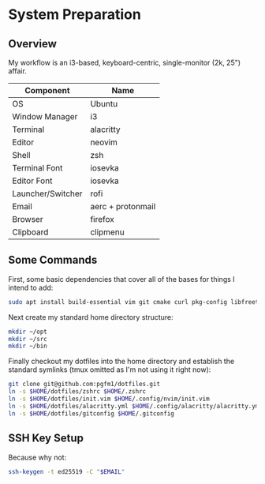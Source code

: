 System Preparation
==================

## Overview

My workflow is an i3-based, keyboard-centric, single-monitor (2k, 25") affair.

| Component | Name |
| --------- | ---- |
| OS | Ubuntu |
| Window Manager | i3 |
| Terminal | alacritty |
| Editor | neovim |
| Shell | zsh |
| Terminal Font | iosevka |
| Editor Font | iosevka |
| Launcher/Switcher | rofi |
| Email | aerc + protonmail |
| Browser | firefox |
| Clipboard | clipmenu |

## Some Commands

First, some basic dependencies that cover all of the bases for things I intend
to add:

```bash
sudo apt install build-essential vim git cmake curl pkg-config libfreetype6-dev libfontconfig1-dev libxcb-xfixes0-dev python3 xclip rofi xsel libx11-dev libxfixes-dev libxfixes3 zsh python3-pip i3 ruby ruby-dev
```

Next create my standard home directory structure:

```bash
mkdir ~/opt
mkdir ~/src
mkdir ~/bin
```

Finally checkout my dotfiles into the home directory and establish the standard
symlinks (tmux omitted as I'm not using it right now):

```bash
git clone git@github.com:pgfm1/dotfiles.git
ln -s $HOME/dotfiles/zshrc $HOME/.zshrc
ln -s $HOME/dotfiles/init.vim $HOME/.config/nvim/init.vim
ln -s $HOME/dotfiles/alacritty.yml $HOME/.config/alacritty/alacritty.yml
ln -s $HOME/dotfiles/gitconfig $HOME/.gitconfig
```

## SSH Key Setup

Because why not:

```bash
ssh-keygen -t ed25519 -C "$EMAIL"
```
